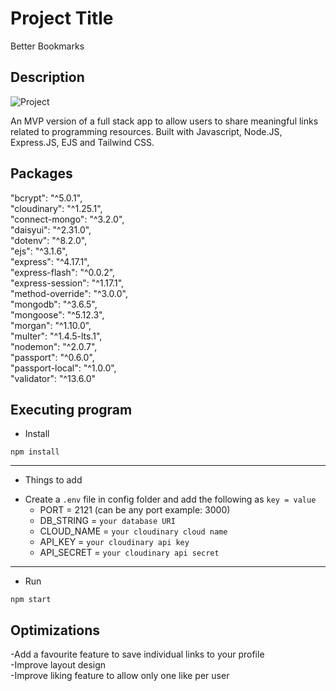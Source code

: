 # Project Title

Better Bookmarks

## Description

![Project](https://github.com/timdoan22/fullstack-app//public/imgs/bb_gif.gif)

An MVP version of a full stack app to allow users to share meaningful links related to programming resources. Built with Javascript, Node.JS, Express.JS, EJS and Tailwind CSS.

## Packages

"bcrypt": "^5.0.1",<br />
"cloudinary": "^1.25.1",<br />
"connect-mongo": "^3.2.0",<br />
"daisyui": "^2.31.0",<br />
"dotenv": "^8.2.0",<br />
"ejs": "^3.1.6",<br />
"express": "^4.17.1",<br />
"express-flash": "^0.0.2",<br />
"express-session": "^1.17.1",<br />
"method-override": "^3.0.0",<br />
"mongodb": "^3.6.5",<br />
"mongoose": "^5.12.3",<br />
"morgan": "^1.10.0",<br />
"multer": "^1.4.5-lts.1",<br />
"nodemon": "^2.0.7",<br />
"passport": "^0.6.0",<br />
"passport-local": "^1.0.0",<br />
"validator": "^13.6.0"

## Executing program

* Install

`npm install`

---

* Things to add

- Create a `.env` file in config folder and add the following as `key = value`
  - PORT = 2121 (can be any port example: 3000)
  - DB_STRING = `your database URI`
  - CLOUD_NAME = `your cloudinary cloud name`
  - API_KEY = `your cloudinary api key`
  - API_SECRET = `your cloudinary api secret`

---

* Run

`npm start`

## Optimizations

-Add a favourite feature to save individual links to your profile<br />
-Improve layout design<br />
-Improve liking feature to allow only one like per user
